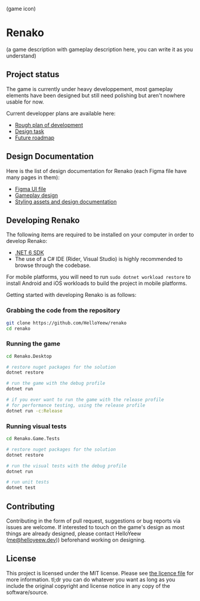 (game icon)

# Renako

(a game description with gameplay description here, you can write it as you understand)

## Project status

The game is currently under heavy developpement, most gameplay elements have been designed but still need polishing but aren't nowhere usable for now.

Current developper plans are available here:

- [Rough plan of development](https://github.com/users/HelloYeew/projects/5)
- [Design task](https://github.com/users/HelloYeew/projects/7)
- [Future roadmap](https://github.com/users/HelloYeew/projects/6)

## Design Documentation

Here is the list of design documentation for Renako (each Figma file have many pages in them):

- [Figma UI file](https://www.figma.com/file/slfKBAdlVhJXxCgGKEmNfa/Renako-Design?type=design&node-id=269%3A214&mode=design&t=Mo1yI0tcytDeBn2k-1)
- [Gameplay design](https://www.figma.com/file/slfKBAdlVhJXxCgGKEmNfa/Renako-Design?type=design&node-id=358-3&mode=design)
- [Styling assets and design documentation](https://www.figma.com/file/BX3qXUFYNsWAJPIid0Cfng/Renako-Assets?type=design&node-id=0%3A1&mode=design&t=nMCULqG0f4mZXN1b-1)

## Developing Renako

The following items are required to be installed on your computer in order to develop Renako:

- [.NET 6 SDK](https://dotnet.microsoft.com/en-us/download)
- The use of a C# IDE (Rider, Visual Studio) is highly recommended to browse through the codebase.

For mobile platforms, you will need to run `sudo dotnet workload restore` to install Android and iOS workloads to build the project in mobile platforms.

Getting started with developing Renako is as follows:


### Grabbing the code from the repository

```sh
git clone https://github.com/HelloYeew/renako
cd renako
```

### Running the game

```sh
cd Renako.Desktop

# restore nuget packages for the solution
dotnet restore

# run the game with the debug profile
dotnet run 

# if you ever want to run the game with the release profile
# for performance testing, using the release profile
dotnet run -c:Release
```

### Running visual tests

```sh
cd Renako.Game.Tests

# restore nuget packages for the solution
dotnet restore

# run the visual tests with the debug profile
dotnet run

# run unit tests
dotnet test
```

## Contributing

Contributing in the form of pull request, suggestions or bug reports via issues are welcome. If interested to touch on the game's design as most things are already designed, please contact HelloYeew (me@helloyeew.dev)) beforehand working on designing.

## License

This project is licensed under the MIT license. Please see [the licence file](LICENSE) for more information. tl;dr you can do whatever you want as long as you include the original copyright and license notice in any copy of the software/source.
